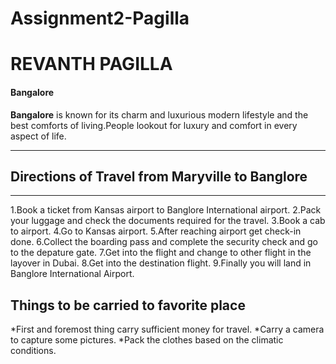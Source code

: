 # Assignment2-Pagilla
# REVANTH PAGILLA
#### Bangalore
 **Bangalore** is known for its charm and luxurious modern lifestyle and the best comforts of living.People lookout for luxury and comfort in every aspect of life.

 ---
 ## Directions of Travel from Maryville to Banglore
 ---
 1.Book a ticket from Kansas airport to Banglore International airport.
 2.Pack your luggage and check the documents required for the travel.
 3.Book a cab to airport.
 4.Go to Kansas airport.
 5.After reaching airport get check-in done.
 6.Collect the boarding pass and complete the security check and go to the depature gate.
 7.Get into the flight and change to other flight in the layover in Dubai.
 8.Get into the destination flight.
 9.Finally you will land in Banglore International Airport.

 ## Things to be carried to favorite place
 *First and foremost thing carry sufficient money for travel.
 *Carry a camera to capture some pictures.
 *Pack the clothes based on the climatic conditions.
 
